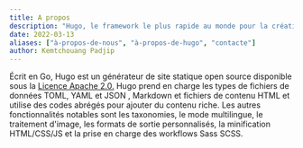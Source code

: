 ```yaml
---
title: A propos
description: "Hugo, le framework le plus rapide au monde pour la création de sites Web"
date: 2022-03-13
aliases: ["à-propos-de-nous", "à-propos-de-hugo", "contacte"]
author: Kemtchouang Padjip
---
```


Écrit en Go, Hugo est un générateur de site statique open source disponible sous la [Licence Apache 2.0.](https://github.com/gohugoio/hugo/blob/master/LICENSE) Hugo prend en charge les types de fichiers de données TOML, YAML et JSON , Markdown et fichiers de contenu HTML et utilise des codes abrégés pour ajouter du contenu riche. Les autres fonctionnalités notables sont les taxonomies, le mode multilingue, le traitement d'image, les formats de sortie personnalisés, la minification HTML/CSS/JS et la prise en charge des workflows Sass SCSS.
